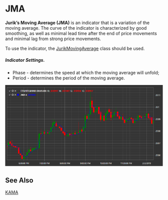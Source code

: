 # JMA

**Jurik’s Moving Average (JMA)** is an indicator that is a variation of the moving average. The curve of the indicator is characterized by good smoothing, as well as minimal lead time after the end of price movements and minimal lag from strong price movements.

To use the indicator, the [JurikMovingAverage](xref:StockSharp.Algo.Indicators.JurikMovingAverage) class should be used.

##### Indicator Settings.

- Phase - determines the speed at which the moving average will unfold;
- Period - determines the period of the moving average.

![IndicatorJurikMovingAverage](../../../../images/indicatorjurikmovingaverage.png)

## See Also

[KAMA](kama.md)
